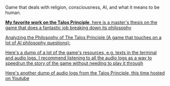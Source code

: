 Game that deals with religion, consciousness, AI, and what it means to be human.

[**My favorite work on the Talos Principle**, here is a master's thesis on the game that does a fantastic job breaking down its philosophy](https://playtestingphilosophy.neocities.org/index.html)

[Analyzing the Philosophy of The Talos Principle (A game that touches on a lot of AI philosophy questions):](https://www.youtube.https://dima.bio/demos/talos/?lang=enucom/watch?v=g5FloMq9Lck&feature=youtu.be)

[Here's a dump of a lot of the game's resources, e.g. texts in the terminal and audio logs. I recommend listening to all the audio logs as a way to speedrun the story of the game without needing to play it through](https://dima.bio/demos/talos/?lang=enu)

[Here's another dump of audio logs from the Talos Principle, this time hosted on Youtube](https://www.youtube.com/watch?v=bmqA3pGe3Og&feature=youtu.be)

